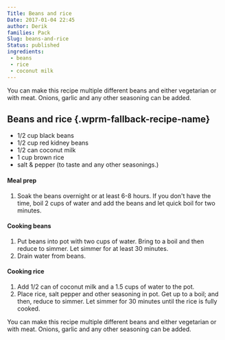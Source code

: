 ```yaml
---
Title: Beans and rice
Date: 2017-01-04 22:45
author: Derik
families: Pack
Slug: beans-and-rice
Status: published
ingredients:
 - beans
 - rice
 - coconut milk
---
```


You can make this recipe multiple different beans and either vegetarian or with meat. Onions, garlic and any other seasoning can be added. <!--WPRM Recipe 92-->

<div class="wprm-fallback-recipe">

Beans and rice {.wprm-fallback-recipe-name}
--------------

<div class="wprm-fallback-recipe-ingredients">

-   1/2 cup black beans
-   1/2 cup red kidney beans
-   1/2 can coconut milk
-   1 cup brown rice
-   salt & pepper (to taste and any other seasonings.)

</div>

<div class="wprm-fallback-recipe-instructions">

#### Meal prep

1.  Soak the beans overnight or at least 6-8 hours. If you don't have the time, boil 2 cups of water and add the beans and let quick boil for two minutes.

#### Cooking beans

1.  Put beans into pot with two cups of water. Bring to a boil and then reduce to simmer. Let simmer for at least 30 minutes.
2.  Drain water from beans.

#### Cooking rice

1.  Add 1/2 can of coconut milk and a 1.5 cups of water to the pot.
2.  Place rice, salt pepper and other seasoning in pot. Get up to a boil; and then, reduce to simmer. Let simmer for 30 minutes until the rice is fully cooked.

</div>

<div class="wprm-fallback-recipe-notes">

You can make this recipe multiple different beans and either vegetarian or with meat. Onions, garlic and any other seasoning can be added.

</div>

</div>

<!--End WPRM Recipe-->
